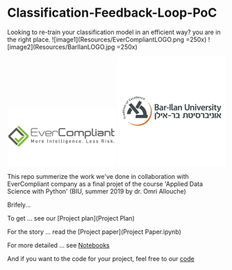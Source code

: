 # Classification-Feedback-Loop-PoC
Looking to re-train your classification model in an efficient way? you are in the right place.
![image1](Resources/EverCompliantLOGO.png =250x)
![image2](Resources/BarIlanLOGO.jpg =250x)

<img src="Resources/EverCompliantLOGO.png" width="250">
<img src="Resources/BarIlanLOGO.jpg" width="250">

This repo summerize the work we've done in collaboration with EverCompliant company as a final projet of the course 'Applied Data Science with Python' (BIU, summer 2019 by dr. Omri Allouche)

Brifely...

To get ... see our [Project plan](Project Plan)

For the story ... read the [Project paper](Project Paper.ipynb)

For more detailed ... see [Notebooks](Notebooks/README.rm)

And if you want to the code for your project, feel free to our [code](code/README.rm)
